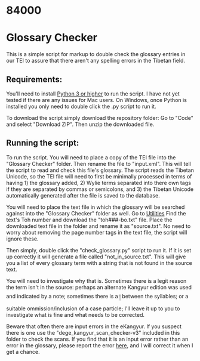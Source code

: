 # 84000
# Glossary Checker
This is a simple script for markup to double check the glossary entries in our TEI to assure that there aren't any spelling errors in the Tibetan field.

## Requirements:
You'll need to install [Python 3 or higher](https://www.python.org/downloads/) to run the script. I have not yet tested if there are any issues for Mac users. On Windows, once Python is installed you only need to double click the .py script to run it.

To download the script simply download the repository folder: Go to "Code" and select "Download ZIP". Then unzip the downloaded file.

## Running the script:
To run the script. You will need to place a copy of the TEI file into the "Glossary Checker" folder. Then rename the file to "input.xml". This will tell the script to read and check this file's glossary. The script reads the Tibetan Unicode, so the TEI file will need to first be minimally processed in terms of having 1) the glossary added, 2) Wylie terms separated into there own tags if they are separated by commas or semicolons, and 3) the Tibetan Unicode automatically generated after the file is saved to the database.

You will need to place the text file in which the glossary will be searched against into the "Glossary Checker" folder as well. Go to [Utilities](utilities.84000-translate.org) Find the text's Toh number and download the "toh###-bo.txt" file. Place the downloaded text file in the folder and rename it as "source.txt". No need to worry about removing the page number tags in the text file, the script will ignore these.

Then simply, double click the "check_glossary.py" script to run it. If it is set up correctly it will generate a file called "not_in_source.txt". This will give you a list of every glossary term with a string that is not found in the source text.

You will need to investigate why that is. Sometimes there is a legit reason the term isn't in the source: perhaps an alternate Kangyur edition was used and indicated by a note; sometimes there is a ། between the syllables; or a suitable ommission/inclusion of a case particle; I'll leave it up to you to investigate what is fine and what needs to be corrected.

Beware that often there are input errors in the eKangyur. If you suspect there is one use the "dege_kangyur_scan_checker-v3" included in this folder to check the scans. If you find that it is an input error rather than an error in the glossary, please report the error [here](https://docs.google.com/spreadsheets/d/1Wdsygc_EI8GUNl3_-4Z50q_D0FChWS1hFPj9oIpaT18/edit?usp=sharing), and I will correct it when I get a chance. 
